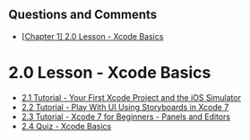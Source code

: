 
## Questions and Comments ##

* [[Chapter 1\] 2.0 Lesson - Xcode Basics](http://community.supereasyapps.com/t/chapter-1-2-0-lesson-xcode-basics/780)

# 2.0 Lesson - Xcode Basics #

* [2.1 Tutorial - Your First Xcode Project and the iOS Simulator](http://courses.supereasyapps.com/courses/chapter-1-make-your-first-iphone-app/lectures/494918)
* [2.2 Tutorial - Play With UI Using Storyboards in Xcode 7](http://courses.supereasyapps.com/courses/chapter-1-make-your-first-iphone-app/lectures/494921)
* [2.3 Tutorial - Xcode 7 for Beginners - Panels and Editors](http://courses.supereasyapps.com/courses/chapter-1-make-your-first-iphone-app/lectures/494919)
* [2.4 Quiz - Xcode Basics](http://courses.supereasyapps.com/courses/chapter-1-make-your-first-iphone-app/lectures/785270)
